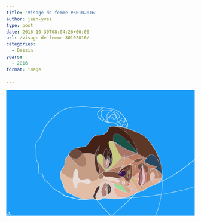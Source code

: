 ```yaml
---
title: 'Visage de femme #30102016'
author: jean-yves
type: post
date: 2016-10-30T08:04:26+00:00
url: /visage-de-femme-30102016/
categories:
  - Dessin
years:
  - 2016
format: image

---
```

![Visage de femme #30102016](./visage_de_femme.jpg)